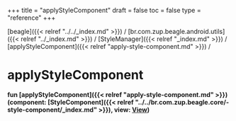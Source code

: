 +++
title = "applyStyleComponent"
draft = false
toc = false
type = "reference"
+++

[beagle]({{< relref "../../_index.md" >}}) / [br.com.zup.beagle.android.utils]({{< relref "../_index.md" >}}) / [StyleManager]({{< relref "_index.md" >}}) / [applyStyleComponent]({{< relref "apply-style-component.md" >}}) / 



# applyStyleComponent  
  
<b><b>fun [applyStyleComponent]({{< relref "apply-style-component.md" >}})(component: [StyleComponent]({{< relref "../../br.com.zup.beagle.core/-style-component/_index.md" >}}), view: [View](https://developer.android.com/reference/kotlin/android/view/View.html))</b></b>  



